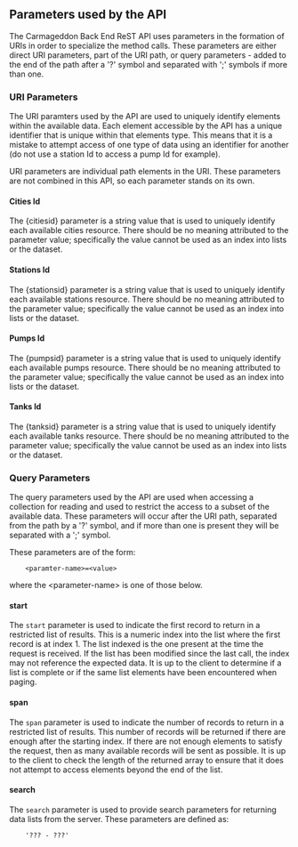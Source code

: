 
## Parameters used by the API

The Carmageddon Back End ReST API uses parameters in the formation
of URIs in order to specialize the method calls.  These parameters are
either direct URI parameters, part of the URI path, or query parameters -
added to the end of the path after a '?' symbol and separated with ';'
symbols if more than one.

### URI Parameters

The URI paramters used by the API are used to uniquely identify elements
within the available data.  Each element accessible by the API has a
unique identifier that is unique within that elements type.  This means
that it is a mistake to attempt access of one type of data using an
identifier for another (do not use a station Id to access a pump Id
for example).

URI parameters are individual path elements in the URI.  These parameters
are not combined in this API, so each parameter stands on its own.

#### Cities Id

The {citiesid} parameter is a string value that is used to uniquely
identify each available cities resource.  There should be no meaning
attributed to the parameter value; specifically the value cannot be used
as an index into lists or the dataset.

#### Stations Id

The {stationsid} parameter is a string value that is used to uniquely
identify each available stations resource.  There should be no meaning
attributed to the parameter value; specifically the value cannot be used
as an index into lists or the dataset.

#### Pumps Id

The {pumpsid} parameter is a string value that is used to uniquely
identify each available pumps resource.  There should be no meaning
attributed to the parameter value; specifically the value cannot be used
as an index into lists or the dataset.

#### Tanks Id

The {tanksid} parameter is a string value that is used to uniquely
identify each available tanks resource.  There should be no meaning
attributed to the parameter value; specifically the value cannot be used
as an index into lists or the dataset.

### Query Parameters

The query parameters used by the API are used when accessing a collection
for reading and used to restrict the access to a subset of the available
data.  These parameters will occur after the URI path, separated from the
path by a '?' symbol, and if more than one is present they will be
separated with a ';' symbol.

These parameters are of the form:

        <paramter-name>=<value>

where the \<parameter-name\> is one of those below.

#### start

The `start` parameter is used to indicate the first record to return in a
restricted list of results.  This is a numeric index into the list where
the first record is at index 1.  The list indexed is the one present at
the time the request is received.  If the list has been modified since
the last call, the index may not reference the expected data.  It is up
to the client to determine if a list is complete or if the same list
elements have been encountered when paging.

#### span

The `span` parameter is used to indicate the number of records to return
in a restricted list of results.  This number of records will be returned
if there are enough after the starting index.  If there are not enough
elements to satisfy the request, then as many available records will be
sent as possible.  It is up to the client to check the length of the
returned array to ensure that it does not attempt to access elements
beyond the end of the list.

#### search

The `search` parameter is used to provide search parameters for returning
data lists from the server.  These parameters are defined as:

        '??? - ???'

